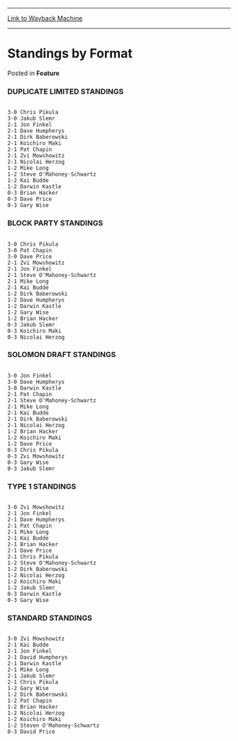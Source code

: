 
---
[Link to Wayback Machine](https://web.archive.org/web/20211208211647/https://magic.wizards.com/en/articles/archive/feature/standings-format-2000-01-01)

[_metadata_:wayback_url]:- "https://magic.wizards.com/en/articles/archive/feature/standings-format-2000-01-01"
[_metadata_:wayback_raw_url]:- "https://web.archive.org/web/20211208211647id_/https://magic.wizards.com/en/articles/archive/feature/standings-format-2000-01-01"
[_metadata_:wayback_capture_timestamp]:- "2021-12-08 21:16:47+00:00"
[_metadata_:description]:- "DUPLICATE LIMITED STANDINGS 3-0 Chris Pikula 3-0 Jakub Slemr 2-1 Jon Finkel 2-1 Dave Humpherys 2-1 Dirk Baberowski 2-1 Koichiro Maki 2-1 Pat Chapin 2-1 Zvi Mowshowitz 2-1 Nicolai Herzog 1-2 Mike Long 1-2 Steve O'Mahoney-Schwartz 1-2 Kai Budde 1-2 Darwin Kastle 0-3 Brian Hacker 0-3 Dave Price 0-3 Gary Wise BLOCK PARTY STANDINGS 3-0 Chris Pikula 3-0 Pat Chapin 3-0 Dave Price 2-1"
[_metadata_:generator]:- "Drupal 7 (http://drupal.org)"
---


Standings by Format
===================



 Posted in **Feature**












### DUPLICATE LIMITED STANDINGS



```

3-0	Chris Pikula
3-0	Jakub Slemr
2-1	Jon Finkel
2-1	Dave Humpherys
2-1	Dirk Baberowski
2-1	Koichiro Maki
2-1	Pat Chapin
2-1	Zvi Mowshowitz
2-1	Nicolai Herzog
1-2	Mike Long
1-2	Steve O'Mahoney-Schwartz
1-2	Kai Budde
1-2	Darwin Kastle
0-3	Brian Hacker
0-3	Dave Price
0-3	Gary Wise
```

### BLOCK PARTY STANDINGS



```

3-0	Chris Pikula
3-0	Pat Chapin
3-0	Dave Price
2-1	Zvi Mowshowitz
2-1	Jon Finkel
2-1	Steve O'Mahoney-Schwartz
2-1	Mike Long
2-1	Kai Budde
1-2	Dirk Baberowski
1-2	Dave Humpherys
1-2	Darwin Kastle
1-2	Gary Wise
1-2	Brian Hacker
0-3	Jakub Slemr
0-3	Koichiro Maki
0-3	Nicolai Herzog
```

### SOLOMON DRAFT STANDINGS



```

3-0	Jon Finkel
3-0	Dave Humpherys
3-0	Darwin Kastle
2-1	Pat Chapin
2-1	Steve O'Mahoney-Schwartz
2-1	Mike Long
2-1	Kai Budde
2-1	Dirk Baberowski
2-1	Nicolai Herzog
1-2	Brian Hacker
1-2	Koichiro Maki
1-2	Dave Price
0-3	Chris Pikula
0-3	Zvi Mowshowitz
0-3	Gary Wise
0-3	Jakub Slemr
```

### TYPE 1 STANDINGS



```

3-0	Zvi Mowshowitz
2-1	Jon Finkel
2-1	Dave Humpherys
2-1	Pat Chapin
2-1	Mike Long
2-1	Kai Budde
2-1	Brian Hacker
2-1	Dave Price
2-1	Chris Pikula
1-2	Steve O'Mahoney-Schwartz
1-2	Dirk Baberowski
1-2	Nicolai Herzog
1-2	Koichiro Maki
1-2	Jakub Slemr
0-3	Darwin Kastle
0-3	Gary Wise
```

### STANDARD STANDINGS



```

3-0	Zvi Mowshowitz
2-1	Kai Budde
2-1	Jon Finkel
2-1	David Humpherys
2-1	Darwin Kastle
2-1	Mike Long
2-1	Jakub Slemr
2-1	Chris Pikula
1-2	Gary Wise
1-2	Dirk Baberowski
1-2	Pat Chapin
1-2	Brian Hacker
1-2	Nicolai Herzog
1-2	Koichiro Maki
1-2	Steven O'Mahoney-Schwartz
0-3	David Price
```








